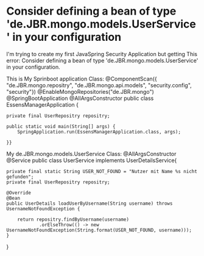 
# Consider defining a bean of type 'de.JBR.mongo.models.UserService' in your configuration

I'm trying to create my first JavaSpring Security Application but getting This error:
Consider defining a bean of type 'de.JBR.mongo.models.UserService' in your configuration.

This is My Sprinboot application Class:
@ComponentScan({ "de.JBR.mongo.repositry", "de.JBR.mongo.api.models", "security.config", "security"})
@EnableMongoRepositories("de.JBR.mongo")
@SpringBootApplication
@AllArgsConstructor 
public class EssensManagerApplication {

    private final UserRepositry repositry;
    
    public static void main(String[] args) {
        SpringApplication.run(EssensManagerApplication.class, args);
    
    }}

My de.JBR.mongo.models.UserService Class:
@AllArgsConstructor
@Service
public class UserService implements UserDetailsService{

    private final static String USER_NOT_FOUND = "Nutzer mit Name %s nicht gefunden";
    private final UserRepositry repositry;
    
    @Override
    @Bean
    public UserDetails loadUserByUsername(String username) throws UsernameNotFoundException {
    
        return repositry.findByUsername(username)
                .orElseThrow(() -> new UsernameNotFoundException(String.format(USER_NOT_FOUND, username)));
    }

}


        